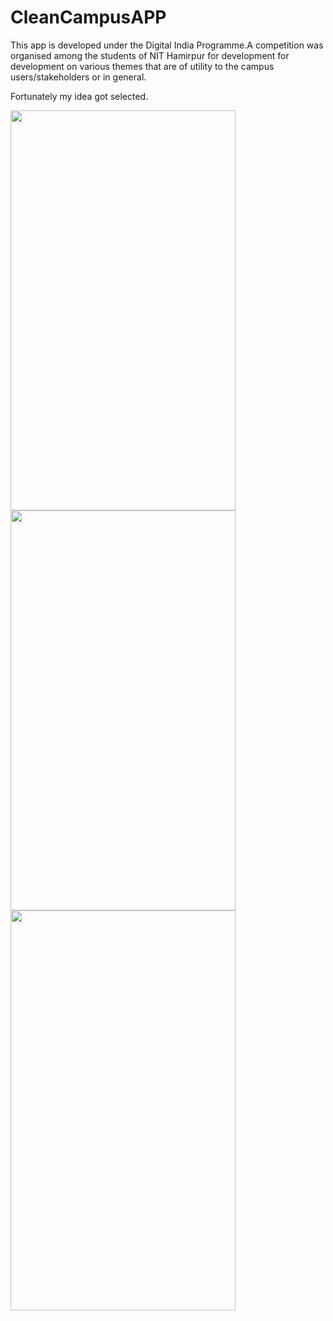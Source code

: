 # CleanCampusAPP
This app is developed under the Digital India Programme.A competition was organised among the students of NIT Hamirpur for development for development on various themes that are of utility to the campus users/stakeholders or in general. 

Fortunately my idea got selected.

<img src="https://github.com/top-gun007/CleanCampusAPP/blob/master/Screenshot_20170401-192039.png" width="360" height= "640">

<img src="https://github.com/top-gun007/CleanCampusAPP/blob/master/Screenshot_20170401-192111.png" width="360" height= "640">

<img src="https://github.com/top-gun007/CleanCampusAPP/blob/master/Screenshot_20170401-192117.png" width="360" height= "640">




